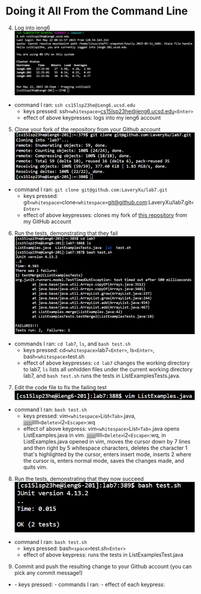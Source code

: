 # Doing it All From the Command Line

4. Log into ieng6
    ![](Log-into-ieng6.png)
  - command I ran: `ssh cs15lsp23he@ieng6.ucsd.edu`
    - keys pressed: ssh`<whitespace>`cs15lsp23he@ieng6.ucsd.edu`<Enter>`
    - effect of above keypresses: logs into my ieng6 account
5. Clone your fork of the repository from your Github account
    ![](Clone-your-fork-of-the-repository-from-your-Github-account.png)
  - command I ran: `git clone git@github.com:LaveryXu/lab7.git`
    - keys pressed: git`<whitespace>`clone`<whitespace>`git@github.com:LaveryXu/lab7.git`<Enter>`
    - effect of above keypresses: clones my fork of [this repository](https://github.com/ucsd-cse15l-s23/lab7.git) from my GitHub account
6. Run the tests, demonstrating that they fail
    ![](Run-the-tests-demonstrating-that-they-fail.png)
  - commands I ran: `cd lab7`, `ls`, and `bash test.sh`
    - keys pressed: cd`<whitespace>`lab7`<Enter>`, ls`<Enter>`, bash`<whitespace>`test.sh
    - effect of above keypresses: `cd lab7` changes the working directory to lab7, `ls` lists all unhidden files under the current working directory lab7, and `bash test.sh` runs the tests in ListExamplesTests.java.
7. Edit the code file to fix the failing test
    ![](Edit-the-code-file-to-fix-the-failing-test.png)
  - command I ran: `bash test.sh`
    - keys pressed: vim`<whitespace>`List`<Tab>`.java, jjjjjjjlllll`<Delete>`i2`<Escape>`:wq
    - effect of above keypress: vim`<whitespace>`List`<Tab>`.java opens ListExamples.java in vim. jjjjjjjlllll`<Delete>`i2`<Escape>`:wq, in ListExamples.java opened in vim, moves the cursor down by 7 lines and then right by 5 whitespace characters, deletes the character 1 that's highlighted by the cursor, enters insert mode, inserts 2 where the cursor is, enters normal mode, saves the changes made, and quits vim.
8. Run the tests, demonstrating that they now succeed
    ![](Run-the-tests-demonstrating-that-they-now-succeed.png)
  - command I ran: `bash test.sh`
    - keys pressed: bash`<space>`test.sh`<Enter>`
    - effect of above keypress: runs the tests in ListExamplesTest.java
9. Commit and push the resulting change to your Github account (you can pick any commit message!)
  - <screenshot>
    - keys pressed: 
    - commands I ran:
      - effect of each keypress: 
